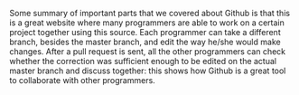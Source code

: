 Some summary of important parts that we covered about Github is that this is a great website where many programmers are able to work on a certain project together using this source. Each programmer can take a different branch, besides the master branch, and edit the way he/she would make changes. After a pull request is sent, all the other programmers can check whether the correction was sufficient enough to be edited on the actual master branch and discuss together: this shows how Github is a great tool to collaborate with other programmers.